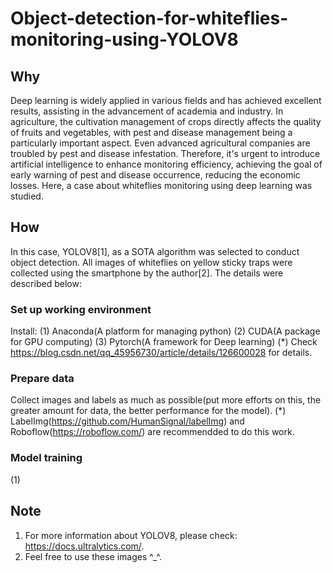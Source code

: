 # Object-detection-for-whiteflies-monitoring-using-YOLOV8
## Why
Deep learning is widely applied in various fields and has achieved excellent results, assisting in the advancement of academia and industry. In agriculture, the cultivation management of crops directly affects the quality of fruits and vegetables, with pest and disease management being a particularly important aspect. Even advanced agricultural companies are troubled by pest and disease infestation. Therefore, it's urgent to introduce artificial intelligence to enhance monitoring efficiency, achieving the goal of early warning of pest and disease occurrence, reducing the economic losses. Here, a case about whiteflies monitoring using deep learning was studied.
## How
In this case, YOLOV8[1], as a SOTA algorithm was selected to conduct object detection. All images of whiteflies on yellow sticky traps were collected using the smartphone by the author[2]. The details were described below:
### Set up working environment
Install:
(1) Anaconda(A platform for managing python)
(2) CUDA(A package for GPU computing)
(3) Pytorch(A framework for Deep learning)
(*) Check https://blog.csdn.net/qq_45956730/article/details/126600028 for details.
### Prepare data
Collect images and labels as much as possible(put more efforts on this, the greater amount for data, the better performance for the model).
(*) LabelImg(https://github.com/HumanSignal/labelImg) and Roboflow(https://roboflow.com/) are recommendded to do this work.
### Model training 
(1)

## Note
1. For more information about YOLOV8, please check: https://docs.ultralytics.com/.
2. Feel free to use these images ^_^.
